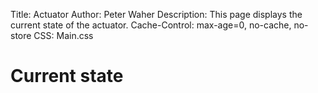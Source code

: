 ﻿Title: Actuator
Author: Peter Waher
Description: This page displays the current state of the actuator.
Cache-Control: max-age=0, no-cache, no-store
CSS: Main.css

Current state
============================

